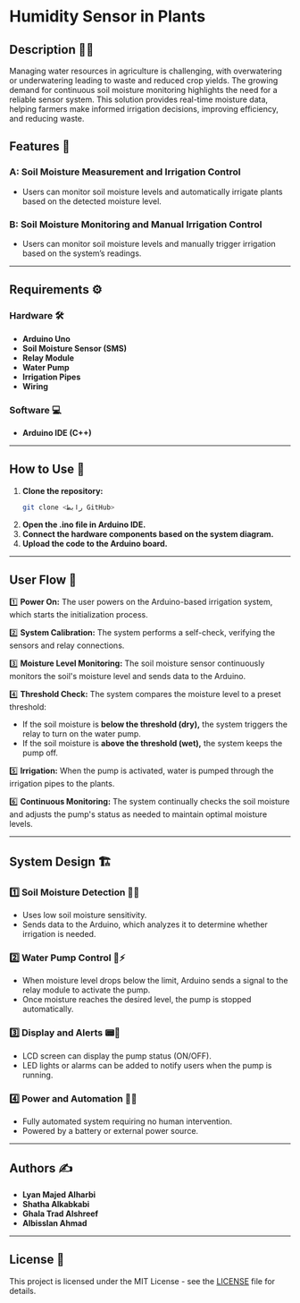 # Humidity Sensor in Plants

## Description 🌱💧
Managing water resources in agriculture is challenging, with overwatering or underwatering leading to waste and reduced crop yields. The growing demand for continuous soil moisture monitoring highlights the need for a reliable sensor system. This solution provides real-time moisture data, helping farmers make informed irrigation decisions, improving efficiency, and reducing waste.

## Features 🚀
### A: Soil Moisture Measurement and Irrigation Control
- Users can monitor soil moisture levels and automatically irrigate plants based on the detected moisture level.

### B: Soil Moisture Monitoring and Manual Irrigation Control
- Users can monitor soil moisture levels and manually trigger irrigation based on the system’s readings.

---

## Requirements ⚙️
### Hardware 🛠️
- **Arduino Uno**
- **Soil Moisture Sensor (SMS)**
- **Relay Module**
- **Water Pump**
- **Irrigation Pipes**
- **Wiring**

### Software 💻
- **Arduino IDE (C++)**

---

## How to Use 🚀
1. **Clone the repository:**
   ```bash
   git clone <رابط GitHub>
   ```
2. **Open the .ino file in Arduino IDE.**
3. **Connect the hardware components based on the system diagram.**
4. **Upload the code to the Arduino board.**

---

## User Flow 🔄
1️⃣ **Power On:** The user powers on the Arduino-based irrigation system, which starts the initialization process.

2️⃣ **System Calibration:** The system performs a self-check, verifying the sensors and relay connections.

3️⃣ **Moisture Level Monitoring:** The soil moisture sensor continuously monitors the soil's moisture level and sends data to the Arduino.

4️⃣ **Threshold Check:** The system compares the moisture level to a preset threshold:
   - If the soil moisture is **below the threshold (dry),** the system triggers the relay to turn on the water pump.
   - If the soil moisture is **above the threshold (wet),** the system keeps the pump off.

5️⃣ **Irrigation:** When the pump is activated, water is pumped through the irrigation pipes to the plants.

6️⃣ **Continuous Monitoring:** The system continually checks the soil moisture and adjusts the pump's status as needed to maintain optimal moisture levels.

---

## System Design 🏗️
### 1️⃣ Soil Moisture Detection 🌱💧
- Uses low soil moisture sensitivity.
- Sends data to the Arduino, which analyzes it to determine whether irrigation is needed.

### 2️⃣ Water Pump Control 🚰⚡
- When moisture level drops below the limit, Arduino sends a signal to the relay module to activate the pump.
- Once moisture reaches the desired level, the pump is stopped automatically.

### 3️⃣ Display and Alerts 📟🔔
- LCD screen can display the pump status (ON/OFF).
- LED lights or alarms can be added to notify users when the pump is running.

### 4️⃣ Power and Automation 🔋🤖
- Fully automated system requiring no human intervention.
- Powered by a battery or external power source.

---

## Authors ✍️
- **Lyan Majed Alharbi**
- **Shatha Alkabkabi**
- **Ghala Trad Alshreef**
- **Albisslan Ahmad**

---

## License 📝
This project is licensed under the MIT License - see the [LICENSE](LICENSE) file for details.

